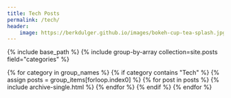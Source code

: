 ```yaml
---
title: Tech Posts
permalink: /tech/
header:
    image: https://berkdulger.github.io/images/bokeh-cup-tea-splash.jpg
---
```



{% include base_path %}
{% include group-by-array collection=site.posts field="categories" %}

{% for category in group_names %}
  {% if category contains "Tech" %}
  {% assign posts = group_items[forloop.index0] %}
  {% for post in posts %}
    {% include archive-single.html %}
  {% endfor %}
  {% endif %}
{% endfor %}